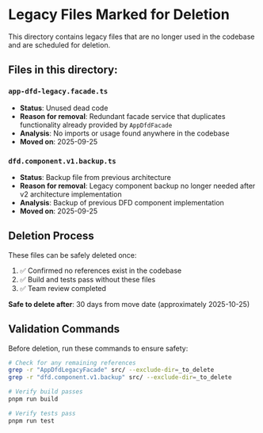 # Legacy Files Marked for Deletion

This directory contains legacy files that are no longer used in the codebase and are scheduled for deletion.

## Files in this directory:

### `app-dfd-legacy.facade.ts`
- **Status**: Unused dead code
- **Reason for removal**: Redundant facade service that duplicates functionality already provided by `AppDfdFacade`
- **Analysis**: No imports or usage found anywhere in the codebase
- **Moved on**: 2025-09-25

### `dfd.component.v1.backup.ts`
- **Status**: Backup file from previous architecture
- **Reason for removal**: Legacy component backup no longer needed after v2 architecture implementation
- **Analysis**: Backup of previous DFD component implementation
- **Moved on**: 2025-09-25

## Deletion Process

These files can be safely deleted once:
1. ✅ Confirmed no references exist in the codebase
2. ✅ Build and tests pass without these files
3. ✅ Team review completed

**Safe to delete after**: 30 days from move date (approximately 2025-10-25)

## Validation Commands

Before deletion, run these commands to ensure safety:

```bash
# Check for any remaining references
grep -r "AppDfdLegacyFacade" src/ --exclude-dir=_to_delete
grep -r "dfd.component.v1.backup" src/ --exclude-dir=_to_delete

# Verify build passes
pnpm run build

# Verify tests pass
pnpm run test
```